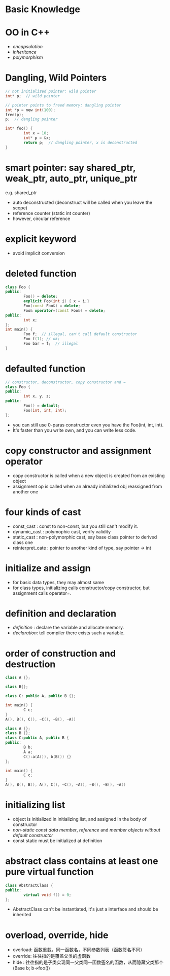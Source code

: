 Basic Knowledge
===============

# OO in C++
- *encapsulation*
- *inheritance*
- *polymorphism*

# Dangling, Wild Pointers
```C
// not initialized pointer: wild pointer
int* p;  // wild pointer

// pointer points to freed memory: dangling pointer
int *p = new int(100);
free(p);
p;  // dangling pointer

int* foo() {
        int x = 10;
        int* p = &x;
        return p;  // dangling pointer, x is deconstructed
}
```

# smart pointer: say shared_ptr, weak_ptr, auto_ptr, unique_ptr
e.g. shared_ptr
- auto deconstructed (deconstruct will be called when you leave the scope)
- reference counter (static int counter)
- however, circular reference

# explicit keyword
- avoid implicit conversion

# deleted function
```C++
class Foo {
public:
        Foo() = delete;
        explicit Foo(int i) { x = i;}
        Foo(const Foo&) = delete;
        Foo& operator=(const Foo&) = delete;
public:
        int x;
};
int main() {
        Foo f;  // illegal, can't call default constructor
        Foo f(1); // ok;
        Foo bar = f;  // illegal
}
```

# defaulted function
```C++
// constructor, deconstructor, copy constructor and =
class Foo {
public:
        int x, y, z;
public:
        Foo() = default;
        Foo(int, int, int);
};
```
- you can still use 0-paras constructor even you have the Foo(int, int, int).
- It's faster than you write own, and you can write less code.

# copy constructor and assignment operator
- copy constructor is called when a new object is created from an existing object
- assignment op is called when an already initialized obj reassigned from another one

# four kinds of cast
- const_cast<T> : const to non-const, but you still can't modify it.
- dynamic_cast<T> : polymophic cast, verify validity
- static_cast<T> : non-polymorphic cast, say base class pointer to derived class one
- reinterpret_cate<T> : pointer to another kind of type, say pointer -> int

# initialize and assign
- for basic data types, they may almost same
- for class types, initializing calls constructor/copy constructor, but assignment calls operator=.

# definition and declaration
- *definition* : declare the variable and allocate memory.
- *declaration*: tell compiler there exists such a variable.

# order of construction and destruction
```C++
class A {};

class B{};

class C: public A, public B {};

int main() {
        C c;
}
A(), B(), C(), ~C(), ~B(), ~A()
```
```C++
class A {};
class B {};
class C:public A, public B {
public: 
        B b;
        A a;
        C():a(A()), b(B()) {}
};

int main() {
        C c;
}
A(), B(), B(), A(), C(), ~C(), ~A(), ~B(), ~B(), ~A()
```

# initializing list
- object is initialized in initializing list, and assigned in the body of constructor
- *non-static const data member*, *reference* and *member objects without default constructor*
- const static must be initialized at definition

# abstract class contains at least one pure virtual function
```C++
class AbstractClass {
public:
        virtual void f() = 0;
};
```
+ AbstractClass can't be instantiated, it's just a interface and should be inherited

# overload, override, hide
+ overload: 函数重载，同一函数名，不同参数列表（函数签名不同）
+ override: 往往指的是覆盖父类的虚函数
+ hide    : 往往指的是子类实现同一父类同一函数签名的函数，从而隐藏父类那个 (Base b; b->foo())


